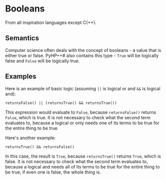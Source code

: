 # Booleans

From all inspiration languages except C(++).

## Semantics

Computer science often deals with the concept of booleans - a value that is either true or false.
PyHP++# also contains this type - `True` will be logically false and `False` will be logically true.

## Examples

Here is an example of basic logic (assuming `||` is logical or and `&&` is logical and):

```
returnsFalse() || (returnsTrue() && returnsTrue())
```

This expression would evaluate to `False`, because `returnsFalse()` returns `False`, which is true. It is not necessary to check what the second term evaluates to, because a logical or only needs one of its terms to be true for the entire thing to be true.

Here's another example:

```
returnsTrue() && returnsFalse()
```

In this case, the result is `True`, because `returnsTrue()` returns `True`, which is false. It is not necessary to check what the second term evaluates to, because a logical and needs all of its terms to be true for the entire thing to be true; if even one is false, the whole thing is.
